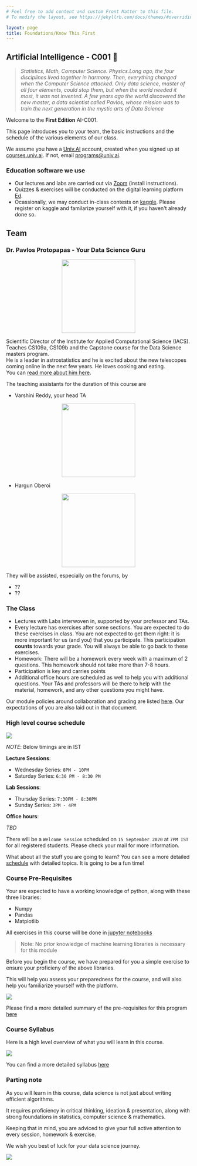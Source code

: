 ```yaml
---
# Feel free to add content and custom Front Matter to this file.
# To modify the layout, see https://jekyllrb.com/docs/themes/#overriding-theme-defaults

layout: page
title: Foundations/Know This First
---
```


## Artificial Intelligence - C001 🤖

>*Statistics, Math, Computer Science. Physics.Long ago, the four disciplines lived together in harmony. Then, everything changed when the Computer Science attacked. Only data science, master of all four elements, could stop them, but when the world needed it most, it was not invented. A few years ago the world  discovered the new master, a data scientist called  Pavlos, whose mission was to train the next generation in the mystic arts of Data Science*

Welcome to the **First Edition** AI-C001.

This page introduces you to your team, the basic instructions and the schedule of the various elements of our class.


We assume you have a [Univ.AI](https://courses.univ.ai) account, created when you signed up at [courses.univ.ai](https://courses.univ.ai). If not, email [programs@univ.ai](mailto:programs@univ.ai).



### Education software we use

- Our lectures and labs are carried out via [Zoom](zoom.md) (install instructions).
- Quizzes & exercises will be conducted on the digital learning platform [Ed](https://edstem.org/).
- Ocassionally, we may conduct in-class contests on [kaggle](https://www.kaggle.com/). Please register on kaggle and familarize yourself with it, if you haven't already done so. 


## Team

### Dr. Pavlos Protopapas - Your Data Science Guru
<p align="center">
  <img src=https://github.com/hargun3045/blog-dump/blob/master/pavlos-website/pavlosimage.jpeg?raw=true width="200"/>
</p>


Scientific Director of the Institute for
Applied Computational Science (IACS).<br>Teaches CS109a, CS109b and the
Capstone course for the Data Science
masters program. <br>He is a leader in
astrostatistics and he is excited about
the new telescopes coming online in
the next few years. He loves cooking
and eating.
<br>You can [read more about him here](https://www.univ.ai/teams/pavlos-protopapas-2).

The teaching assistants for the duration of this course are

- Varshini Reddy, your head TA
<p align='center'>
  <img src=https://github.com/hargun3045/blog-dump/blob/master/pavlos-website/varshini.jpeg?raw=true width="200"/>
</p>

- Hargun Oberoi

<p align = 'center'>
  <img src=https://github.com/hargun3045/blog-dump/blob/master/pavlos-website/hargun.jpeg?raw=true width="200"/>






They will be assisted, especially on the forums, by

- ??
- ??

### The Class

- Lectures with Labs interwoven in, supported by your professor and TAs.
- Every lecture has exercises after some sections. You are expected to do these exercises in class. You are not expected to get them right: it is more important for us (and you) that you participate. This participation **counts** towards your grade. You will always be able to go back to these exercises.
- Homework: There will be a homework every week with a maximum of 2 questions. This homework should not take more than 7-8 hours.
- Participation is key and carries points
- Additional office hours are scheduled as well to help you with additional questions.
Your TAs and professors will be there to help with the material, homework, and any other questions you might have.


Our module policies around collaboration and grading are listed [here](policy.md). Our expectations of you are also laid out in that document.

### High level course schedule

![](https://github.com/hargun3045/blog-dump/blob/master/pavlos-website/schedule.jpg?raw=true)

*NOTE*: Below timings are in IST

**Lecture Sessions**: 
- Wednesday Series: ```8PM - 10PM ```
- Saturday Series: ```6:30 PM - 8:30 PM ```

**Lab Sessions**: 
- Thursday Series: ```7:30PM - 8:30PM``` 
- Sunday Series: ```3PM - 4PM```

**Office hours**: 

*TBD*

There will be a ```Welcome Session``` scheduled on ```15 September 2020``` at ``` 7PM IST ``` for all registered students. Please check your mail for more information. 

What about all the stuff you are going to learn? You can see a more detailed [schedule](schedule.md) with detailed topics. It is going to be a fun time!

### Course Pre-Requisites 

Your are expected to have a working knowledge of python, along with these three libraries:

- Numpy
- Pandas
- Matplotlib

All exercises in this course will be done in [jupyter notebooks](https://jupyter.org/)

> Note: No prior knowledge of machine learning libraries is necessary for this module


Before you begin the course, we have prepared for you a simple exercise to ensure your proficieny of the above libraries. 

This will help you assess your preparedness for the course, and will also help you familiarize yourself with the platform.

![](https://github.com/hargun3045/blog-dump/blob/master/pavlos-website/edplatform.jpeg?raw=true)

Please find a more detailed summary of the pre-requisites for this program [here]() 



### Course Syllabus

Here is a high level overview of what you will learn in this course.

![](https://github.com/hargun3045/blog-dump/blob/master/pavlos-website/content.jpeg?raw=true)

You can find a more detailed syllabus [here]()


### Parting note

As you will learn in this course, data science is not just about writing efficient algorithms.

It requires proficiency in critical thinking, ideation & presentation, along with strong foundations in statistics, computer science & mathematics.

Keeping that in mind, you are adviced to give your full active attention to every session, homework & exercise.

We wish you best of luck for your data science journey.

![](https://github.com/hargun3045/blog-dump/blob/master/pavlos-website/end.jpeg?raw=true)